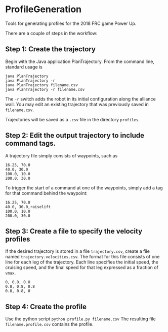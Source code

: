 # ProfileGeneration

Tools for generating profiles for the 2018 FRC game Power Up.

There are a couple of steps in the workflow:

## Step 1:  Create the trajectory

Begin with the Java application PlanTrajectory.  From the command
line, standard usage is
```
java PlanTrajectory
java PlanTrajectory -r
java PlanTrajectory filename.csv
java PlanTrajectory -r filename.csv
```

The `-r` switch adds the robot in its initial configuration along the
alliance wall.  You may edit an existing trajectory that was
previously saved in `filename.csv`.

Trajectories will be saved as a `.csv` file in the
directory `profiles`.

## Step 2:  Edit the output trajectory to include command tags.

A trajectory file simply consists of waypoints, such as
```
16.25, 70.0
40.0, 30.0
100.0, 10.0
200.0, 30.0
```

To trigger the start of a command at one of the waypoints, simply add
a tag for that command behind the waypoint:
```
16.25, 70.0
40.0, 30.0,raiselift
100.0, 10.0
200.0, 30.0
```

## Step 3:  Create a file to specify the velocity profiles

If the desired trajectory is stored in a file `trajectory.csv`, create
a file named `trajectory.velocities.csv`.  The format for this file
consists of one line for each leg of the trajectory.  Each line
specifies the initial speed, the cruising speed, and the final speed
for that leg expressed as a fraction of `vmax`.
```
0, 0.8, 0.8
0.8, 0.8, 0.8
0.8, 0.8, 0
```

## Step 4:  Create the profile

Use the python script
`
python profile.py filename.csv
`
The resulting file `filename.profile.csv` contains the profile.

